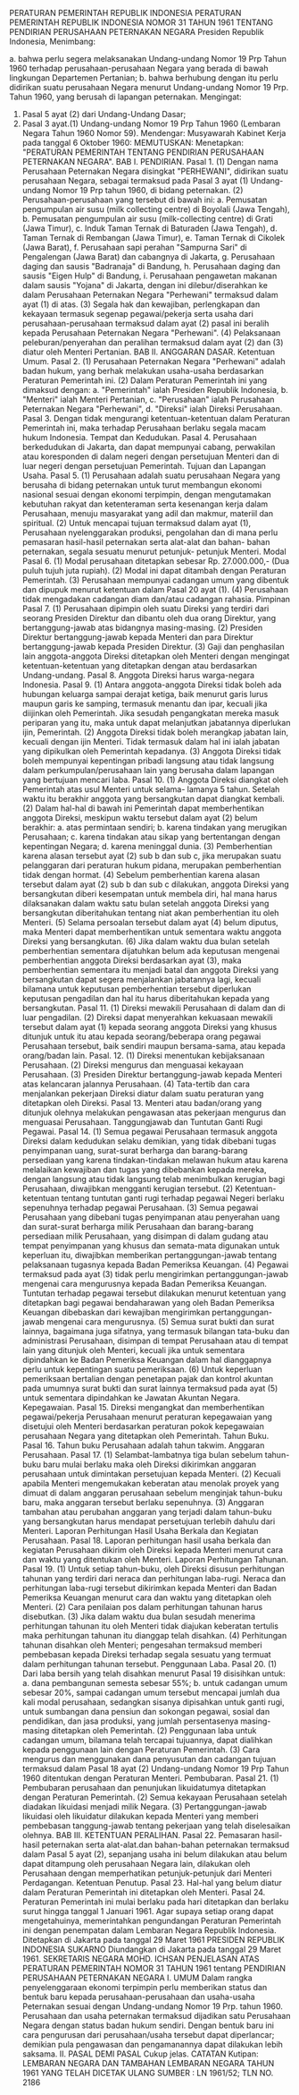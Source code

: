  PERATURAN PEMERINTAH REPUBLIK INDONESIA PERATURAN PEMERINTAH REPUBLIK INDONESIA NOMOR 31 TAHUN 1961 TENTANG PENDIRIAN PERUSAHAAN PETERNAKAN NEGARA Presiden Republik Indonesia,
Menimbang:

a. bahwa perlu segera melaksanakan Undang-undang Nomor 19 Prp Tahun 1960 terhadap perusahaan-perusahaan Negara yang berada di bawah lingkungan Departemen Pertanian;
b. bahwa berhubung dengan itu perlu didirikan suatu perusahaan Negara menurut Undang-undang Nomor 19 Prp. Tahun 1960, yang berusah di lapangan peternakan.
Mengingat:

1. Pasal 5 ayat (2) dari Undang-Undang Dasar;
2. Pasal 3 ayat.(1) Undang-undang Nomor 19 Prp Tahun 1960 (Lembaran Negara Tahun 1960 Nomor 59). Mendengar: Musyawarah Kabinet Kerja pada tanggal 6 Oktober 1960:
MEMUTUSKAN:
 Menetapkan: "PERATURAN PEMERINTAH TENTANG PENDIRIAN PERUSAHAAN PETERNAKAN NEGARA". BAB I. PENDIRIAN. Pasal 1.
(1) Dengan nama Perusahaan Peternakan Negara disingkat "PERHEWANI", didirikan suatu perusahaan Negara, sebagai termaksud pada Pasal 3 ayat (1) Undang- undang Nomor 19 Prp tahun 1960, di bidang peternakan.
(2) Perusahaan-perusahaan yang tersebut di bawah ini:
a. Pemusatan pengumpulan air susu (milk collecting centre) di Boyolali (Jawa Tengah), b. Pemusatan pengumpulan air susu (milk-collecting centre) di Grati (Jawa Timur), c. Induk Taman Ternak di Baturaden (Jawa Tengah), d. Taman Ternak di Rembangan (Jawa Timur), e. Taman Ternak di Cikolek (Jawa Barat), f. Perusahaan sapi perahan "Sampurna Sari" di Pengalengan (Jawa Barat) dan cabangnya di Jakarta, g. Perusahaan daging dan sausis "Badranaja" di Bandung, h. Perusahaan daging dan sausis "Eigen Hulp" di Bandung, i. Perusahaan pengawetan makanan dalam sausis "Yojana" di Jakarta, dengan ini dilebur/diserahkan ke dalam Perusahaan Peternakan Negara "Perhewani" termaksud dalam ayat (1) di atas.
(3) Segala hak dan kewajiban, perlengkapan dan kekayaan termasuk segenap pegawai/pekerja serta usaha dari perusahaan-perusahaan termaksud dalam ayat (2) pasal ini beralih kepada Perusahaan Peternakan Negara "Perhewani".
(4) Pelaksanaan peleburan/penyerahan dan peralihan termaksud dalam ayat (2) dan (3) diatur oleh Menteri Pertanian. BAB II. ANGGARAN DASAR. Ketentuan Umum. Pasal 2.
(1) Perusahaan Peternakan Negara "Perhewani" adalah badan hukum, yang berhak melakukan usaha-usaha berdasarkan Peraturan Pemerintah ini.
(2) Dalam Peraturan Pemerintah ini yang dimaksud dengan:
a. "Pemerintah" ialah Presiden Republik Indonesia, b. "Menteri" ialah Menteri Pertanian, c. "Perusahaan" ialah Perusahaan Peternakan Negara "Perhewani", d. "Direksi" ialah Direksi Perusahaan. Pasal 3. Dengan tidak mengurangi ketentuan-ketentuan dalam Peraturan Pemerintah ini, maka terhadap Perusahaan berlaku segala macam hukum Indonesia. Tempat dan Kedudukan. Pasal 4. Perusahaan berkedudukan di Jakarta, dan dapat mempunyai cabang, perwakilan atau koresponden di dalam negeri dengan persetujuan Menteri dan di luar negeri dengan persetujuan Pemerintah. Tujuan dan Lapangan Usaha. Pasal 5.
(1) Perusahaan adalah suatu perusahaan Negara yang berusaha di bidang peternakan untuk turut membangun ekonomi nasional sesuai dengan ekonomi terpimpin, dengan mengutamakan kebutuhan rakyat dan ketenteraman serta kesenangan kerja dalam Perusahaan, menuju masyarakat yang adil dan makmur, materiil dan spiritual.
(2) Untuk mencapai tujuan termaksud dalam ayat (1), Perusahaan nyelenggarakan produksi, pengolahan dan di mana perlu pemasaran hasil-hasil peternakan serta alat-alat dan bahan- bahan peternakan, segala sesuatu menurut petunjuk- petunjuk Menteri. Modal Pasal 6.
(1) Modal perusahaan ditetapkan sebesar Rp. 27.000.000,- (Dua puluh tujuh juta rupiah).
(2) Modal ini dapat ditambah dengan Peraturan Pemerintah.
(3) Perusahaan mempunyai cadangan umum yang dibentuk dan dipupuk menurut ketentuan dalam Pasal 20 ayat (1).
(4) Perusahaan tidak mengadakan cadangan diam dan/atau cadangan rahasia. Pimpinan Pasal 7.
(1) Perusahaan dipimpin oleh suatu Direksi yang terdiri dari seorang Presiden Direktur dan dibantu oleh dua orang Direktur, yang bertanggung-jawab atas bidangnya masing-masing.
(2) Presiden Direktur bertanggung-jawab kepada Menteri dan para Direktur bertanggung-jawab kepada Presiden Direktur.
(3) Gaji dan penghasilan lain anggota-anggota Direksi ditetapkan oleh Menteri dengan mengingat ketentuan-ketentuan yang ditetapkan dengan atau berdasarkan Undang-undang. Pasal 8. Anggota Direksi harus warga-negara Indonesia. Pasal 9.
(1) Antara anggota-anggota Direksi tidak boleh ada hubungan keluarga sampai derajat ketiga, baik menurut garis lurus maupun garis ke samping, termasuk menantu dan ipar, kecuali jika diijinkan oleh Pemerintah. Jika sesudah pengangkatan mereka masuk periparan yang itu, maka untuk dapat melanjutkan jabatannya diperlukan ijin, Pemerintah.
(2) Anggota Direksi tidak boleh merangkap jabatan lain, kecuali dengan ijin Menteri. Tidak termasuk dalam hal ini ialah jabatan yang dipikulkan oleh Pemerintah kepadanya.
(3) Anggota Direksi tidak boleh mempunyai kepentingan pribadi langsung atau tidak langsung dalam perkumpulan/perusahaan lain yang berusaha dalam lapangan yang bertujuan mencari laba. Pasal 10.
(1) Anggota Direksi diangkat oleh Pemerintah atas usul Menteri untuk selama- lamanya 5 tahun. Setelah waktu itu berakhir anggota yang bersangkutan dapat diangkat kembali.
(2) Dalam hal-hal di bawah ini Pemerintah dapat memberhentikan anggota Direksi, meskipun waktu tersebut dalam ayat (2) belum berakhir:
a. atas permintaan sendiri;
b. karena tindakan yang merugikan Perusahaan;
c. karena tindakan atau sikap yang bertentangan dengan kepentingan Negara;
d. karena meninggal dunia.
(3) Pemberhentian karena alasan tersebut ayat (2) sub b dan sub c, jika merupakan suatu pelanggaran dari peraturan hukum pidana, merupakan pemberhentian tidak dengan hormat.
(4) Sebelum pemberhentian karena alasan tersebut dalam ayat (2) sub b dan sub c dilakukan, anggota Direksi yang bersangkutan diberi kesempatan untuk membela diri, hal mana harus dilaksanakan dalam waktu satu bulan setelah anggota Direksi yang bersangkutan diberitahukan tentang niat akan pemberhentian itu oleh Menteri.
(5) Selama persoalan tersebut dalam ayat (4) belum diputus, maka Menteri dapat memberhentikan untuk sementara waktu anggota Direksi yang bersangkutan.
(6) Jika dalam waktu dua bulan setelah pemberhentian sementara dijatuhkan belum ada keputusan mengenai pemberhentian anggota Direksi berdasarkan ayat (3), maka pemberhentian sementara itu menjadi batal dan anggota Direksi yang bersangkutan dapat segera menjalankan jabatannya lagi, kecuali bilamana untuk keputusan pemberhentian tersebut diperlukan keputusan pengadilan dan hal itu harus diberitahukan kepada yang bersangkutan. Pasal 11.
(1) Direksi mewakili Perusahaan di dalam dan di luar pengadilan.
(2) Direksi dapat menyerahkan kekuasaan mewakili tersebut dalam ayat (1) kepada seorang anggota Direksi yang khusus ditunjuk untuk itu atau kepada seorang/beberapa orang pegawai Perusahaan tersebut, baik sendiri maupun bersama-sama, atau kepada orang/badan lain. Pasal. 12.
(1) Direksi menentukan kebijaksanaan Perusahaan.
(2) Direksi mengurus dan menguasai kekayaan Perusahaan.
(3) Presiden Direktur bertanggung-jawab kepada Menteri atas kelancaran jalannya Perusahaan.
(4) Tata-tertib dan cara menjalankan pekerjaan Direksi diatur dalam suatu peraturan yang ditetapkan oleh Direksi. Pasal 13. Menteri atau badan/orang yang ditunjuk olehnya melakukan pengawasan atas pekerjaan mengurus dan menguasai Perusahaan. Tanggungjawab dan Tuntutan Ganti Rugi Pegawai. Pasal 14.
(1) Semua pegawai Perusahaan termasuk anggota Direksi dalam kedudukan selaku demikian, yang tidak dibebani tugas penyimpanan uang, surat-surat berharga dan barang-barang persediaan yang karena tindakan-tindakan melawan hukum atau karena melalaikan kewajiban dan tugas yang dibebankan kepada mereka, dengan langsung atau tidak langsung telab menimbulkan kerugian bagi Perusahaan, diwajibkan mengganti kerugian tersebut.
(2) Ketentuan-ketentuan tentang tuntutan ganti rugi terhadap pegawai Negeri berlaku sepenuhnya terhadap pegawai Perusahaan.
(3) Semua pegawai Perusahaan yang dibebani tugas penyimpanan atau penyerahan uang dan surat-surat berharga milik Perusahaan dan barang-barang persediaan milik Perusahaan, yang disimpan di dalam gudang atau tempat penyimpanan yang khusus dan semata-mata digunakan untuk keperluan itu, diwajibkan memberikan pertanggungan-jawab tentang pelaksanaan tugasnya kepada Badan Pemeriksa Keuangan.
(4) Pegawai termaksud pada ayat (3) tidak perlu mengirimkan pertanggungan-jawab mengenai cara mengurusnya kepada Badan Pemeriksa Keuangan. Tuntutan terhadap pegawai tersebut dilakukan menurut ketentuan yang ditetapkan bagi pegawai bendaharawan yang oleh Badan Pemeriksa Keuangan dibebaskan dari kewajiban mengirimkan pertanggungan-jawab mengenai cara mengurusnya.
(5) Semua surat bukti dan surat lainnya, bagaimana juga sifatnya, yang termasuk bilangan tata-buku dan administrasi Perusahaan, disimpan di tempat Perusahaan atau di tempat lain yang ditunjuk oleh Menteri, kecuali jika untuk sementara dipindahkan ke Badan Pemeriksa Keuangan dalam hal dianggapnya perlu untuk kepentingan suatu pemeriksaan.
(6) Untuk keperluan pemeriksaan bertalian dengan penetapan pajak dan kontrol akuntan pada umumnya surat bukti dan surat lainnya termaksud pada ayat (5) untuk sementara dipindahkan ke Jawatan Akuntan Negara. Kepegawaian. Pasal 15. Direksi mengangkat dan memberhentikan pegawai/pekerja Perusahaan menurut peraturan kepegawaian yang disetujui oleh Menteri berdasarkan peraturan pokok kepegawaian perusahaan Negara yang ditetapkan oleh Pemerintah. Tahun Buku. Pasal 16. Tahun buku Perusahaan adalah tahun takwim. Anggaran Perusahaan. Pasal 17.
(1) Selambat-lambatnya tiga bulan sebelum tahun-buku baru mulai berlaku maka oleh Direksi dikirimkan anggaran perusahaan untuk dimintakan persetujuan kepada Menteri.
(2) Kecuali apabila Menteri mengemukakan keberatan atau menolak proyek yang dimuat di dalam anggaran perusahaan sebelum menginjak tahun-buku baru, maka anggaran tersebut berlaku sepenuhnya.
(3) Anggaran tambahan atau perubahan anggaran yang terjadi dalam tahun-buku yang bersangkutan harus mendapat persetujuan terlebih dahulu dari Menteri. Laporan Perhitungan Hasil Usaha Berkala dan Kegiatan Perusahaan. Pasal 18. Laporan perhitungan hasil usaha berkala dan kegiatan Perusahaan dikirim oleh Direksi kepada Menteri menurut cara dan waktu yang ditentukan oleh Menteri. Laporan Perhitungan Tahunan. Pasal 19.
(1) Untuk setiap tahun-buku, oleh Direksi disusun perhitungan tahunan yang terdiri dari neraca dan perhitungan laba-rugi. Neraca dan perhitungan laba-rugi tersebut dikirimkan kepada Menteri dan Badan Pemeriksa Keuangan menurut cara dan waktu yang ditetapkan oleh Menteri.
(2) Cara penilaian pos dalam perhitungan tahunan harus disebutkan.
(3) Jika dalam waktu dua bulan sesudah menerima perhitungan tahunan itu oleh Menteri tidak diajukan keberatan tertulis maka perhitungan tahunan itu dianggap telah disahkan.
(4) Perhitungan tahunan disahkan oleh Menteri; pengesahan termaksud memberi pembebasan kepada Direksi terhadap segala sesuatu yang termuat dalam perhitungan tahunan tersebut. Penggunaan Laba. Pasal 20.
(1) Dari laba bersih yang telah disahkan menurut Pasal 19 disisihkan untuk:
a. dana pembangunan semesta sebesar 55%;
b. untuk cadangan umum sebesar 20%, sampai cadangan umum tersebut mencapai jumlah dua kali modal perusahaan, sedangkan sisanya dipisahkan untuk ganti rugi, untuk sumbangan dana pensiun dan sokongan pegawai, sosial dan pendidikan, dan jasa produksi, yang jumlah persentasenya masing-masing ditetapkan oleh Pemerintah.
(2) Penggunaan laba untuk cadangan umum, bilamana telah tercapai tujuannya, dapat dialihkan kepada penggunaan lain dengan Peraturan Pemerintah.
(3) Cara mengurus dan menggunakan dana penyusutan dan cadangan tujuan termaksud dalam Pasal 18 ayat (2) Undang-undang Nomor 19 Prp Tahun 1960 ditentukan dengan Peraturan Menteri. Pembubaran. Pasal 21.
(1) Pembubaran perusahaan dan penunjukan likuidatumya ditetapkan dengan Peraturan Pemerintah.
(2) Semua kekayaan Perusahaan setelah diadakan likuidasi menjadi milik Negara.
(3) Pertanggungan-jawab likuidasi oleh likuidatur dilakukan kepada Menteri yang memberi pembebasan tanggung-jawab tentang pekerjaan yang telah diselesaikan olehnya. BAB III. KETENTUAN PERALIHAN. Pasal 22. Pemasaran hasil-hasil peternakan serta alat-alat.dan bahan-bahan peternakan termaksud dalam Pasal 5 ayat (2), sepanjang usaha ini belum dilakukan atau belum dapat ditampung oleh perusahaan Negara lain, dilakukan oleh Perusahaan dengan memperhatikan petunjuk-petunjuk dari Menteri Perdagangan. Ketentuan Penutup. Pasal 23. Hal-hal yang belum diatur dalam Peraturan Pemerintah ini ditetapkan oleh Menteri. Pasal 24. Peraturan Pemerintah ini mulai berlaku pada hari ditetapkan dan berlaku surut hingga tanggal 1 Januari 1961. Agar supaya setiap orang dapat mengetahuinya, memerintahkan pengundangan Peraturan Pemerintah ini dengan penempatan dalam Lembaran Negara Republik Indonesia. Ditetapkan di Jakarta pada tanggal 29 Maret 1961 PRESIDEN REPUBLIK INDONESIA SUKARNO Diundangkan di Jakarta pada tanggal 29 Maret 1961. SEKRETARIS NEGARA MOHD. ICHSAN PENJELASAN ATAS PERATURAN PEMERINTAH NOMOR 31 TAHUN 1961 tentang PENDIRIAN PERUSAHAAN PETERNAKAN NEGARA I. UMUM Dalam rangka penyelenggaraan ekonomi terpimpin perlu memberikan status dan bentuk baru kepada perusahaan-perusahaan dan usaha-usaha Peternakan sesuai dengan Undang-undang Nomor 19 Prp. tahun 1960. Perusahaan dan usaha peternakan termaksud dijadikan satu Perusahaan Negara dengan status badan hukum sendiri. Dengan bentuk baru ini cara pengurusan dari perusahaan/usaha tersebut dapat diperlancar; demikian pula pengawasan dan pengamanannya dapat dilakukan lebih saksama. II. PASAL DEMI PASAL Cukup jelas. CATATAN Kutipan: LEMBARAN NEGARA DAN TAMBAHAN LEMBARAN NEGARA TAHUN 1961 YANG TELAH DICETAK ULANG SUMBER : LN 1961/52; TLN NO. 2186